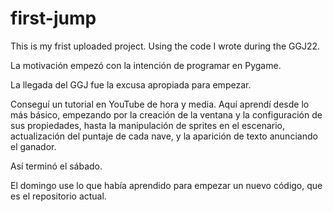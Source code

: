 # first-jump
This is my frist uploaded project. Using the code I wrote during the GGJ22.

 La motivación empezó con la intención de programar en Pygame.

 La llegada del GGJ fue la excusa apropiada para empezar.

Conseguí un tutorial en YouTube de hora y media. Aquí aprendí desde lo más básico, empezando por la creación de la ventana y la configuración de sus propiedades, hasta la manipulación de sprites en el escenario, actualización del puntaje de cada nave, y la aparición de texto anunciando el ganador.

Así terminó el sábado.

El domingo use lo que había aprendido para empezar un nuevo código, que es el repositorio actual.

